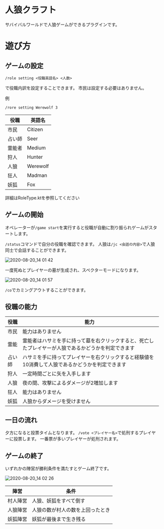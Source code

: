 # 人狼クラフト

サバイバルワールドで人狼ゲームができるプラグインです。

# 遊び方

## ゲームの設定
`/role setting <役職英語名> <人数>`

で役職内訳を設定することできます。
市民は設定する必要はありません。

例

`/rore setting Werewolf 3`

|  役職  |  英語名  |
| ---- | ---- |
|  市民  |  Citizen  |
|  占い師  |  Seer  |
|  霊能者  |  Medium  |
|  狩人  |  Hunter  |
|  人狼  |  Werewolf  |
|  狂人  |  Madman  |
|  妖狐  |  Fox  |

詳細はRoleType.ktを参照してください

## ゲームの開始

オペレーターが`/game start`を実行すると役職が自動に割り振られゲームがスタートします。

`/status`コマンドで自分の役職を確認できます。
人狼は`/jc <会話の内容>`で人狼同士で会話することができます。

![2020-08-20_14 01 42](https://user-images.githubusercontent.com/17574089/90720107-e6c63800-e2f0-11ea-9ea1-eb8e70f7f821.png)

一度死ぬとプレイヤーの墓が生成され、スペクターモードになります。

![2020-08-20_14 01 57](https://user-images.githubusercontent.com/17574089/90720095-df9f2a00-e2f0-11ea-9cd1-f95165f9e605.png)

`/co`でカミングアウトすることができます。

## 役職の能力

|  役職  |  能力  |
| ---- | ---- |
 |市民 |能力はありません |
 |霊能 |霊能者はハサミを手に持って墓を右クリックすると、死亡したプレイヤーが人狼であるかどうかを判定できます |
 |占い師 |ハサミを手に持ってプレイヤーを右クリックすると経験値を10消費して人狼であるかどうかを判定できます |
 |狩人 |一定時間ごとに矢を入手します |
 |人狼 |夜の間、攻撃によるダメージが2増加します |
 |狂人 |能力はありません |
 |妖狐 |人狼からダメージを受けません |
 
## 一日の流れ

夕方になると投票タイムとなります。
`/vote <プレイヤー名>`で処刑するプレイヤーに投票します。
一番票が多いプレイヤーが処刑されます。
 
 ## ゲームの終了
 
 いずれかの陣営が勝利条件を満たすとゲーム終了です。
 
 ![2020-08-20_14 02 26](https://user-images.githubusercontent.com/17574089/90720121-ecbc1900-e2f0-11ea-8743-aeb2f2aaad6b.png)

 
 |陣営| 条件|
 | ---- | ---- |
 |村人陣営|人狼、妖狐をすべて倒す|
| 人狼陣営|人狼の数が村人の数を上回ったとき|
|妖狐陣営|妖狐が最後まで生き残る|

